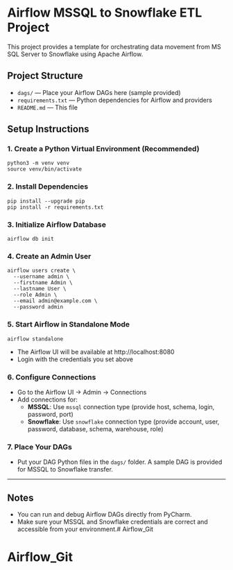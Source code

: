 # Airflow MSSQL to Snowflake ETL Project

This project provides a template for orchestrating data movement from MS SQL Server to Snowflake using Apache Airflow.

## Project Structure

- `dags/` — Place your Airflow DAGs here (sample provided)
- `requirements.txt` — Python dependencies for Airflow and providers
- `README.md` — This file

## Setup Instructions

### 1. Create a Python Virtual Environment (Recommended)
```
python3 -m venv venv
source venv/bin/activate
```

### 2. Install Dependencies
```
pip install --upgrade pip
pip install -r requirements.txt
```

### 3. Initialize Airflow Database
```
airflow db init
```

### 4. Create an Admin User
```
airflow users create \
  --username admin \
  --firstname Admin \
  --lastname User \
  --role Admin \
  --email admin@example.com \
  --password admin
```

### 5. Start Airflow in Standalone Mode
```
airflow standalone
```

- The Airflow UI will be available at http://localhost:8080
- Login with the credentials you set above

### 6. Configure Connections
- Go to the Airflow UI → Admin → Connections
- Add connections for:
  - **MSSQL**: Use `mssql` connection type (provide host, schema, login, password, port)
  - **Snowflake**: Use `snowflake` connection type (provide account, user, password, database, schema, warehouse, role)

### 7. Place Your DAGs
- Put your DAG Python files in the `dags/` folder. A sample DAG is provided for MSSQL to Snowflake transfer.

---

## Notes
- You can run and debug Airflow DAGs directly from PyCharm.
- Make sure your MSSQL and Snowflake credentials are correct and accessible from your environment.# Airflow_Git
# Airflow_Git

